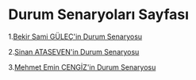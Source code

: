 # Durum Senaryoları Sayfası
1.[Bekir Sami GÜLEÇ'in Durum Senaryosu](Bekir_Sami_GULEC_Durum_Senaryolar.pdf)

2.[Sinan ATASEVEN'in Durum Senaryosu](Sinan_ATASEVEN_Durum_Senaryoları.pdf.pdf)

3.[Mehmet Emin CENGİZ'in Durum Senaryosu](Mehmet_Emin_Cengiz_Durum_Senaryoları.pdf)
